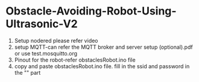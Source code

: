 # Obstacle-Avoiding-Robot-Using-Ultrasonic-V2

1. Setup nodered please refer video
2. setup MQTT-can refer the MQTT broker and server setup (optional).pdf or use test.mosquitto.org
3. Pinout for the robot-refer obstaclesRobot.ino file
4.  copy and paste obstaclesRobot.ino file. fill in the ssid and password in the "" part

